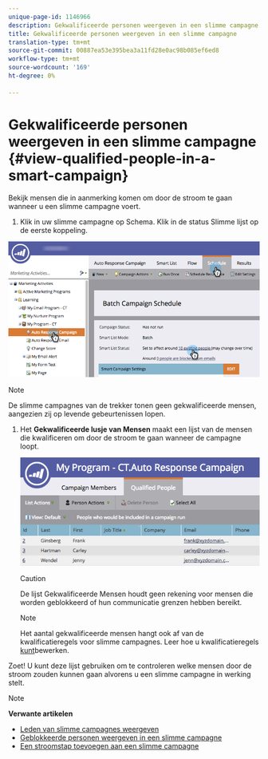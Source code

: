 ```yaml
---
unique-page-id: 1146966
description: Gekwalificeerde personen weergeven in een slimme campagne - Marketo Docs - Productdocumentatie
title: Gekwalificeerde personen weergeven in een slimme campagne
translation-type: tm+mt
source-git-commit: 00887ea53e395bea3a11fd28e0ac98b085ef6ed8
workflow-type: tm+mt
source-wordcount: '169'
ht-degree: 0%

---
```



# Gekwalificeerde personen weergeven in een slimme campagne {#view-qualified-people-in-a-smart-campaign}

Bekijk mensen die in aanmerking komen om door de stroom te gaan wanneer u een slimme campagne voert.

1. Klik in uw slimme campagne op Schema. Klik in de status Slimme lijst op de eerste koppeling.

![](assets/qualifedpeople-hands.png)

>[!NOTE]
>
>De slimme campagnes van de trekker tonen geen gekwalificeerde mensen, aangezien zij op levende gebeurtenissen lopen.

1. Het **Gekwalificeerde lusje van Mensen** maakt een lijst van de mensen die kwalificeren om door de stroom te gaan wanneer de campagne loopt.

   ![](assets/qualifiedpeople-tab.png)

   >[!CAUTION]
   >
   >De lijst Gekwalificeerde Mensen houdt geen rekening voor mensen die worden geblokkeerd of hun communicatie grenzen hebben bereikt.

   >[!NOTE]
   >
   >Het aantal gekwalificeerde mensen hangt ook af van de kwalificatieregels voor slimme campagnes. Leer hoe u kwalificatieregels [kunt](../../../../product-docs/core-marketo-concepts/smart-campaigns/using-smart-campaigns/edit-qualification-rules-in-a-smart-campaign.md)bewerken.

Zoet! U kunt deze lijst gebruiken om te controleren welke mensen door de stroom zouden kunnen gaan alvorens u een slimme campagne in werking stelt.

>[!NOTE]
>
>**Verwante artikelen**
>
>* [Leden van slimme campagnes weergeven](view-smart-campaign-members.md)
>* [Geblokkeerde personen weergeven in een slimme campagne](view-blocked-people-in-a-smart-campaign.md)
>* [Een stroomstap toevoegen aan een slimme campagne](../../../../product-docs/core-marketo-concepts/smart-campaigns/flow-actions/add-a-flow-step-to-a-smart-campaign.md)

>



